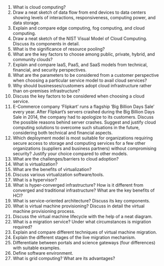 1. What is cloud computing?
2. Draw a neat sketch of data flow from end devices to data centers showing levels of interactions, responsiveness, computing power, and data storage.
3. Explain and compare edge computing, fog computing, and cloud computing.
4. Draw a neat sketch of the NIST Visual Model of Cloud Computing. Discuss its components in detail.
5. What is the significance of resource pooling?
6. What are the key factors to choose among public, private, hybrid, and community clouds?
7. Explain and compare IaaS, PaaS, and SaaS models from technical, financial, and security perspectives.
8. What are the parameters to be considered from a customer perspective when choosing a particular service model to avail cloud services?
9. Why should businesses/customers adopt cloud infrastructure rather than on-premises infrastructure?
10. Discuss the key factors to be considered when choosing a cloud service.
11. E-Commerce company ‘Flipkart’ runs a flagship ‘Big Billion Days Sale’ every year. After Flipkart’s servers crashed during the Big Billion Days Sale in 2014, the company had to apologize to its customers. Discuss the possible reasons behind server crashes. Suggest and justify cloud computing solutions to overcome such situations in the future, considering both technical and financial aspects.
12. Which deployment model is most suitable for organizations requiring secure access to storage and computing services for a few other organizations (suppliers and business partners) without compromising security? Justify your choice compared to other models.
13. What are the challenges/barriers to cloud adoption?
14. What is virtualization?
15. What are the benefits of virtualization?
16. Discuss various virtualization software/tools.
17. What is a hypervisor?
18. What is hyper-converged infrastructure? How is it different from converged and traditional infrastructure? What are the key benefits of HCI?
19. What is service-oriented architecture? Discuss its key components.
20. What is virtual machine provisioning? Discuss in detail the virtual machine provisioning process.
21. Discuss the virtual machine lifecycle with the help of a neat diagram.
22. What is a migration service? Under what circumstances is migration required?
23. Explain and compare different techniques of virtual machine migration.
24. Explain the different stages of the live migration mechanism.
26. Differentiate between portals and science gateways (four differences) with suitable examples.
27. Define software environment.
28. What is grid computing? What are its advantages?